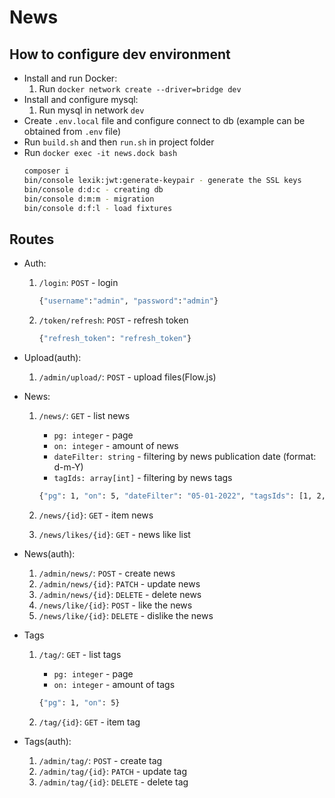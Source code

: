 # News

## How to configure dev environment

- Install and run Docker:
    1. Run `docker network create --driver=bridge dev`
- Install and configure mysql:
    1. Run mysql in network `dev`
- Create `.env.local` file and configure connect to db (example can be obtained from `.env` file)
- Run `build.sh` and then `run.sh` in project folder
- Run `docker exec -it news.dock bash`
    ```bash
    composer i
    bin/console lexik:jwt:generate-keypair - generate the SSL keys
    bin/console d:d:c - creating db
    bin/console d:m:m - migration
    bin/console d:f:l - load fixtures

## Routes

- Auth:
    1. `/login`: `POST` - login
        ```bash
        {"username":"admin", "password":"admin"}
    2. `/token/refresh`: `POST` - refresh token
        ```bash
        {"refresh_token": "refresh_token"}

- Upload(auth):
    1. `/admin/upload/`: `POST` - upload files(Flow.js)

- News:
    1. `/news/`: `GET` - list news
        + `pg: integer` - page
        + `on: integer` - amount of news
        + `dateFilter: string` - filtering by news publication date (format: d-m-Y)
        + `tagIds: array[int]` - filtering by news tags

         ```bash
         {"pg": 1, "on": 5, "dateFilter": "05-01-2022", "tagsIds": [1, 2, 3]}
        ```
    2. `/news/{id}`: `GET` - item news
    3. `/news/likes/{id}`: `GET` - news like list
- News(auth):
    1. `/admin/news/`: `POST` - create news
    2. `/admin/news/{id}`: `PATCH` - update news
    3. `/admin/news/{id}`: `DELETE` - delete news
    4. `/news/like/{id}`: `POST` - like the news
    5. `/news/like/{id}`: `DELETE` - dislike the news

- Tags
    1. `/tag/`: `GET` - list tags
        + `pg: integer` - page
        + `on: integer` - amount of tags

         ```bash
         {"pg": 1, "on": 5}

        ```
    2. `/tag/{id}`: `GET` - item tag

- Tags(auth):
    1. `/admin/tag/`: `POST` - create tag
    2. `/admin/tag/{id}`: `PATCH` - update tag
    3. `/admin/tag/{id}`: `DELETE` - delete tag